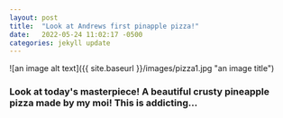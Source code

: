 ```yaml
---
layout: post
title:  "Look at Andrews first pinapple pizza!"
date:   2022-05-24 11:02:17 -0500
categories: jekyll update
---
```


![an image alt text]({{ site.baseurl }}/images/pizza1.jpg "an image title")

### Look at today's masterpiece! A beautiful crusty pineapple pizza made by my moi! This is addicting...